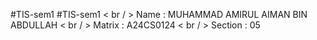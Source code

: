  #TIS-sem1    #TIS-sem1 < br / > 
Name : MUHAMMAD AMIRUL AIMAN BIN ABDULLAH < br / > 
Matrix : A24CS0124 < br / > 
Section : 05

